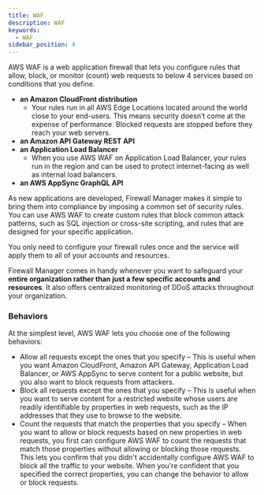 ```yaml
---
title: WAF
description: WAF
keywords:
  - WAF
sidebar_position: 4
---
```


AWS WAF is a web application firewall that lets you configure rules that allow, block, or monitor (count) web requests to below 4 services based on conditions that you define. 
- **an Amazon CloudFront distribution**
  - Your rules run in all AWS Edge Locations located around the world close to your end-users. This means security doesn’t come at the expense of performance. Blocked requests are stopped before they reach your web servers. 
- **an Amazon API Gateway REST API**
- **an Application Load Balancer**
  - When you use AWS WAF on Application Load Balancer, your rules run in the region and can be used to protect internet-facing as well as internal load balancers.
- **an AWS AppSync GraphQL API**

As new applications are developed, Firewall Manager makes it simple to bring them into compliance by imposing a common set of security rules. You can use AWS WAF to create custom rules that block common attack patterns, such as SQL injection or cross-site scripting, and rules that are designed for your specific application.

You only need to configure your firewall rules once and the service will apply them to all of your accounts and resources.

Firewall Manager comes in handy whenever you want to safeguard your **entire organization rather than just a few specific accounts and resources**. It also offers centralized monitoring of DDoS attacks throughout your organization.

### Behaviors

At the simplest level, AWS WAF lets you choose one of the following behaviors:

- Allow all requests except the ones that you specify – This is useful when you want Amazon CloudFront, Amazon API Gateway, Application Load Balancer, or AWS AppSync to serve content for a public website, but you also want to block requests from attackers.
- Block all requests except the ones that you specify – This is useful when you want to serve content for a restricted website whose users are readily identifiable by properties in web requests, such as the IP addresses that they use to browse to the website.
- Count the requests that match the properties that you specify – When you want to allow or block requests based on new properties in web requests, you first can configure AWS WAF to count the requests that match those properties without allowing or blocking those requests. This lets you confirm that you didn't accidentally configure AWS WAF to block all the traffic to your website. When you're confident that you specified the correct properties, you can change the behavior to allow or block requests.
